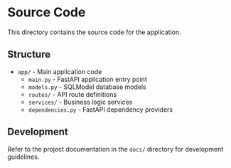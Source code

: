 # Source Code

This directory contains the source code for the application.

## Structure

- `app/` - Main application code
  - `main.py` - FastAPI application entry point
  - `models.py` - SQLModel database models
  - `routes/` - API route definitions
  - `services/` - Business logic services
  - `dependencies.py` - FastAPI dependency providers

## Development

Refer to the project documentation in the `docs/` directory for development guidelines.
